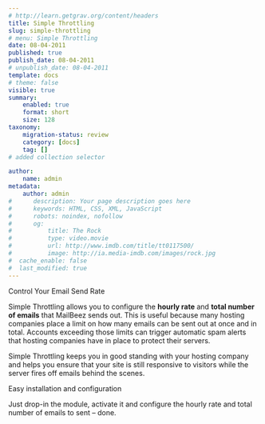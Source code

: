 ```yaml
---
# http://learn.getgrav.org/content/headers
title: Simple Throttling
slug: simple-throttling
# menu: Simple Throttling
date: 08-04-2011
published: true
publish_date: 08-04-2011
# unpublish_date: 08-04-2011
template: docs
# theme: false
visible: true
summary:
    enabled: true
    format: short
    size: 128
taxonomy:
    migration-status: review
    category: [docs]
    tag: []
# added collection selector

author:
    name: admin
metadata:
    author: admin
#      description: Your page description goes here
#      keywords: HTML, CSS, XML, JavaScript
#      robots: noindex, nofollow
#      og:
#          title: The Rock
#          type: video.movie
#          url: http://www.imdb.com/title/tt0117500/
#          image: http://ia.media-imdb.com/images/rock.jpg
#  cache_enable: false
#  last_modified: true
---
```


Control Your Email Send Rate

Simple Throttling allows you to configure the **hourly rate** and **total number of emails** that MailBeez sends out. This is useful because many hosting companies place a limit on how many emails can be sent out at once and in total. Accounts exceeding those limits can trigger automatic spam alerts that hosting companies have in place to protect their servers.

Simple Throttling keeps you in good standing with your hosting company and helps you ensure that your site is still responsive to visitors while the server fires off emails behind the scenes.

Easy installation and configuration

Just drop-in the module, activate it and configure the hourly rate and total number of emails to sent – done.
